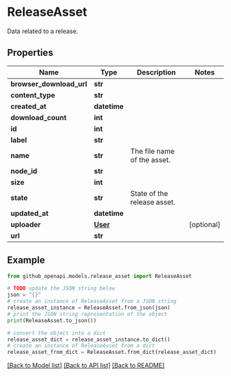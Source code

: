 # ReleaseAsset

Data related to a release.

## Properties

Name | Type | Description | Notes
------------ | ------------- | ------------- | -------------
**browser_download_url** | **str** |  | 
**content_type** | **str** |  | 
**created_at** | **datetime** |  | 
**download_count** | **int** |  | 
**id** | **int** |  | 
**label** | **str** |  | 
**name** | **str** | The file name of the asset. | 
**node_id** | **str** |  | 
**size** | **int** |  | 
**state** | **str** | State of the release asset. | 
**updated_at** | **datetime** |  | 
**uploader** | [**User**](User.md) |  | [optional] 
**url** | **str** |  | 

## Example

```python
from github_openapi.models.release_asset import ReleaseAsset

# TODO update the JSON string below
json = "{}"
# create an instance of ReleaseAsset from a JSON string
release_asset_instance = ReleaseAsset.from_json(json)
# print the JSON string representation of the object
print(ReleaseAsset.to_json())

# convert the object into a dict
release_asset_dict = release_asset_instance.to_dict()
# create an instance of ReleaseAsset from a dict
release_asset_from_dict = ReleaseAsset.from_dict(release_asset_dict)
```
[[Back to Model list]](../README.md#documentation-for-models) [[Back to API list]](../README.md#documentation-for-api-endpoints) [[Back to README]](../README.md)


